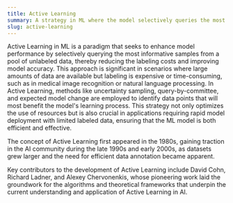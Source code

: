 ```yaml
---
title: Active Learning
summary: A strategy in ML where the model selectively queries the most informative data points from an unlabeled dataset to maximize its learning efficiency.
slug: active-learning
---
```


Active Learning in ML is a paradigm that seeks to enhance model performance by selectively querying the most informative samples from a pool of unlabeled data, thereby reducing the labeling costs and improving model accuracy. This approach is significant in scenarios where large amounts of data are available but labeling is expensive or time-consuming, such as in medical image recognition or natural language processing. In Active Learning, methods like uncertainty sampling, query-by-committee, and expected model change are employed to identify data points that will most benefit the model's learning process. This strategy not only optimizes the use of resources but is also crucial in applications requiring rapid model deployment with limited labeled data, ensuring that the ML model is both efficient and effective.

The concept of Active Learning first appeared in the 1980s, gaining traction in the AI community during the late 1990s and early 2000s, as datasets grew larger and the need for efficient data annotation became apparent.

Key contributors to the development of Active Learning include David Cohn, Richard Ladner, and Alexey Chervonenkis, whose pioneering work laid the groundwork for the algorithms and theoretical frameworks that underpin the current understanding and application of Active Learning in AI.